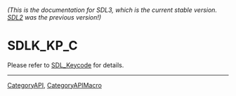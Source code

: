 ###### (This is the documentation for SDL3, which is the current stable version. [SDL2](https://wiki.libsdl.org/SDL2/) was the previous version!)
# SDLK_KP_C

Please refer to [SDL_Keycode](SDL_Keycode) for details.

----
[CategoryAPI](CategoryAPI), [CategoryAPIMacro](CategoryAPIMacro)

